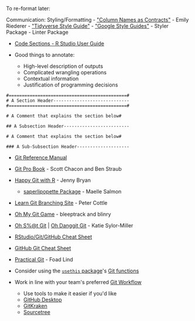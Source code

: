 To re-format later:

Communication: Styling/Formatting - ["Column Names as Contracts"](https://www.emilyriederer.com/post/column-name-contracts/) - Emily Riederer - ["Tidyverse Style Guide"](https://style.tidyverse.org/index.html) - ["Google Style Guides"](https://google.github.io/styleguide/) - Styler Package - Linter Package

-   [Code Sections - R Studio User Guide](https://docs.posit.co/ide/user/ide/guide/code/code-sections.html)

-   Good things to annotate:

    -   High-level description of outputs
    -   Complicated wrangling operations
    -   Contextual information
    -   Justification of programming decisions

```{r echo = TRUE}
#=============================================#
# A Section Header-----------------------------
#=============================================#

# A Comment that explains the section below#

## A Subsection Header-------------------------

# A Comment that explains the section below#

### A Sub-Subsection Header--------------------
```

 - [Git Reference Manual](https://git-scm.com/docs)
  - [Git Pro Book](https://git-scm.com/book/en/v2) - Scott Chacon and Ben Straub
  - [Happy Git with R](https://happygitwithr.com/) - Jenny Bryan
  
    - [saperlipopette Package](https://maelle.github.io/saperlipopette/index.html) - Maelle Salmon
  - [Learn Git Branching Site](https://learngitbranching.js.org/) - Peter Cottle
  - [Oh My Git Game](https://ohmygit.org/) - bleeptrack and blinry
  
  
  - [Oh S%@t Git](https://ohshitgit.com/) | [Oh Danggit Git](https://dangitgit.com/en) - Katie Sylor-Miller
  - [RStudio/Git/GitHub Cheat Sheet](https://rstudio.github.io/cheatsheets/git-github.pdf)
  - [GitHub Git Cheat Sheet](https://education.github.com/git-cheat-sheet-education.pdf)
  - [Practical Git](https://practicalgit.com/) - Foad Lind
  
  - Consider using the [`usethis` package](https://usethis.r-lib.org/index.html)'s [Git functions](https://usethis.r-lib.org/reference/index.html#git-and-github)
  
  - Work in line with your team's preferred [Git Workflow](https://www.atlassian.com/git/tutorials/comparing-workflows)
  
      - Use tools to make it easier if you'd like
      - [GitHub Desktop](https://desktop.github.com/download/)
      - [GitKraken](https://www.gitkraken.com/)
      - [Sourcetree](https://www.sourcetreeapp.com/)